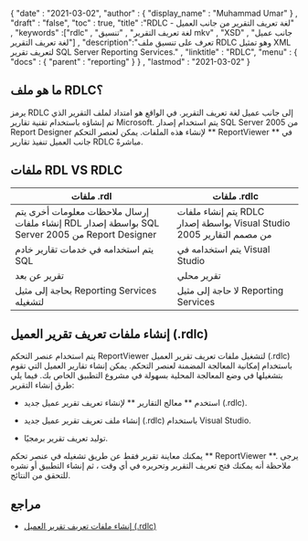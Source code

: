 {
  "date" : "2021-03-02",
  "author" : {
    "display_name" : "Muhammad Umar"
} ,
  "draft" : "false",
  "toc" : true,
  "title" :"RDLC - لغة تعريف التقرير من جانب العميل" ,
  "keywords" :["rdlc" , "لغة تعريف التقرير" , "تنسيق mkv" , "XSD" , "جانب عميل لغة تعريف التقرير"] ,
  "description":"تعرف على تنسيق ملف RDLC وهو تمثيل XML لتعريف تقرير SQL Server Reporting Services." ,
  "linktitle" : "RDLC",
  "menu" : {
    "docs" : {
      "parent" : "reporting"
}
} ,
  "lastmod" : "2021-03-02"
}

## ما هو ملف RDLC؟ ##

يرمز RDLC إلى جانب عميل لغة تعريف التقرير. في الواقع هو امتداد لملف التقرير الذي تم إنشاؤه باستخدام تقنية تقارير Microsoft. يتم استخدام إصدار SQL Server 2005 من Report Designer لإنشاء هذه الملفات. يمكن لعنصر التحكم ** ReportViewer ** في جانب العميل تنفيذ تقارير RDLC مباشرةً.

## ملفات RDL VS RDLC
| ملفات .rdl | ملفات .rdlc |
---|---|
إرسال ملاحظات معلومات أخرى يتم إنشاء ملفات RDL بواسطة إصدار SQL Server 2005 من Report Designer | يتم إنشاء ملفات RDLC بواسطة إصدار Visual Studio 2005 من مصمم التقارير |
| يتم استخدامه في خدمات تقارير خادم SQL | يتم استخدامه في Visual Studio |
| تقرير عن بعد | تقرير محلي |
| بحاجة إلى مثيل Reporting Services لتشغيله | لا حاجة إلى مثيل Reporting Services |

## إنشاء ملفات تعريف تقرير العميل (.rdlc)
يتم استخدام عنصر التحكم ReportViewer لتشغيل ملفات تعريف تقرير العميل (.rdlc) باستخدام إمكانية المعالجة المضمنة لعنصر التحكم. يمكن إنشاء تقارير العميل التي تقوم بتشغيلها في وضع المعالجة المحلية بسهولة في مشروع التطبيق الخاص بك. فيما يلي طرق إنشاء التقرير:

- استخدم ** معالج التقارير ** لإنشاء تعريف تقرير عميل جديد (.rdlc).

- إنشاء ملف تعريف تقرير عميل جديد (.rdlc) باستخدام Visual Studio.

- توليد تعريف تقرير برمجيًا.


يمكنك معاينة تقرير فقط عن طريق تشغيله في عنصر تحكم ** ReportViewer **. يرجى ملاحظة أنه يمكنك فتح تعريف التقرير وتحريره في أي وقت ، ثم إنشاء التطبيق أو نشره للتحقق من النتائج.

## مراجع ##

- [إنشاء ملفات تعريف تقرير العميل (.rdlc)](https://learn.microsoft.com/en-us/previous-versions/visualstudio/visual-studio-2010/ms252067 (v = مقابل 100))

